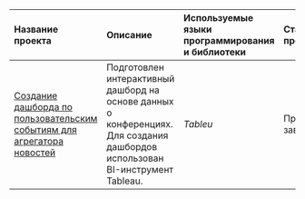 | Название проекта | Описание | Используемые языки программирования и библиотеки | Статус проекта |
|:-----------------|:---------|:-------------------------------------------------|:---------------|
| [Создание дашборда по пользовательским событиям для агрегатора новостей](https://public.tableau.com/views/Dashbordfordsen/sheet4?:language=en-US&publish=yes&:display_count=n&:origin=viz_share_link)| Подготовлен интерактивный дашборд на основе данных о конференциях. Для создания дашбордов использован BI-инструмент Tableau.  | *Tableu* | Проект завершен. |